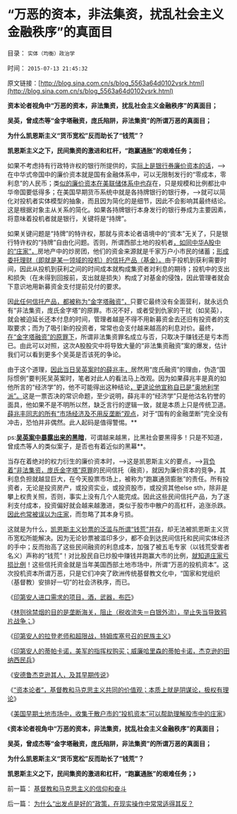 # “万恶的资本，非法集资，扰乱社会主义金融秩序”的真面目

目录： `实体（均衡）政治学` 

时间： `2015-07-13 21:45:32` 

原文链接：[http://blog.sina.com.cn/s/blog_5563a64d0102vsrk.html](http://blog.sina.com.cn/s/blog_5563a64d0102vsrk.html)

**资本论者视角中“万恶的资本，非法集资，扰乱社会主义金融秩序”的真面目；**

**吴英，曾成杰等“金字塔融资，庞氏陷阱，非法集资”的所谓万恶的真面目；**

**为什么凯恩斯主义“货币宽松”反而助长了“钱荒”？**

**凯恩斯主义之下，民间集资的激进和杠杆，“跑赢通胀”的艰难任务；**



如果不考虑持有行政特许权的银行所提供的，实[际上是银行券廉价资本的话](../../../2013/7/24/凯恩斯主义的大牛市和大萧条，大混蛋和大笨蛋.md)，——>在中华式帝国中的廉价资本就是国有金融体系中，可以无限制发行的“零成本，零利息”的人民币；类[似的廉价资本在美联储体系中也存](../../../2012/1/9/股神秘笈“廉价资金就是生命”.md)在，只是规模和比例都比中华帝国要低得多；在美国早期货币系统中就是各持牌银行的银行券，——>就可以简化对投机者实体模型的抽象，而且因为简化的是细节，因此不会影响其最终结论。这是根据对象主从关系的简化。如果各持牌银行本身发行的银行券成为主要因素，将意味着投机者就是银行，关键将是“持牌”。

如果关键问题是“持牌”的特许权，那就与资本论者语境中的“资本”无关了，只是银行特许权的“持牌”自由化问题。否则，所谓西部土地的投机者[，如同中华A股中的“庄家”，](../../../2013/10/22/庄家文学中“拉高打压出货”神话的真实程度.md)房地产中的炒房团，他们的资金来源就是千家万户小市民的储蓄；[形成委托理财（即就是某一领域的投机）的信托产品（基金）。](../../../2013/6/6/股民都亏损了，证监会让谁赚走了股民的钱？.md)由于投机到获利需要时间，因此从投机到获利之间的时间成本就构成集资者对利息的期待；投机中的支出和损失（在未得到回报前，支出就是损失）构成了对基金的侵蚀，因此管理者就会下意识地用新募资金支付提前兑付的要求。

因[此任何信托产品，都被称为“金字塔融资”，](../../../2012/11/24/把生机勃勃的中国经济，A股打压成大熊市，不容易！.md)只要它最终没有全面营利，就永远负有“非法集资，庞氏金字塔”的原罪。市况不好，或者受到仇家的干扰（如吴英），就会被迫延长还本付息的时间，管理者越是不得不用新募资金去还旧有投资者的支取要求；而为了吸引新的投资者，常常也会支付越来越高的利息对价。最终，[在“金字塔融资”的原罪下](../../../2011/6/23/为什么次贷危机有高杠杆？麦道夫和垃圾债券是高利贷吗？.md)，所谓非法集资罪名成立与否，只取决于赚钱还是亏本而已。由此可以对照，这次A股股灾中将导致大量的“非法集资融资”案的爆发，估计我们可以看到更多个吴英是否该死的争论。

由于这个道理，[因此当日吴英案时的薛兆丰，](../../../2012/6/10/薛兆丰先生的权威型大脑和吴英案的大字报.md)居然用“庞氏融资”的理由，伪造“国际惯例”要判死吴英案时，笔者对此人的看法马上改观。因为如果薛兆丰是真的如他所言的“经济学”的，他不可能得出这种结论[，更遑论他宣称自已是“奥地利学派”。](../../../2012/6/10/奥地利学派不是权威的经济学；铅笔社不是权威的门户；.md)这是一票否决的常识命题，至少说明，薛兆丰的“经济学”只是他沽名钓誉的面具，他如果不是不明所以然，缺乏言行的逻辑一致，就是本质上只是传统卫道。[薛兆丰同志的所有“市场经济及不用反垄断”观点](../../../2013/7/19/自由放任和政府监管的各自前提，兼谈薛兆丰与叶檀的共识.md)，对于“国有的金融垄断”完全没有冲击，恐怕并非偶然。此人起码是值得警惕。**

ps:**[**吴英案中暴露出来的黑暗**](../../../2012/4/25/“受害者举证”排除斯大林正义.md)**，可谓越来越黑，比黑社会要黑得多！只是不知道，曾成杰等人的类似案子，是否也有着近似的黑幕**。

当存在着绝对的权力衍生的廉价资本时，——>这是凯恩斯主义的要点，——>[背负着“非法集资，庞氏金字塔”原罪](../../../2013/7/18/民主即“私相授受的权力神圣不可侵犯”.md)的民间信托（融资），就因为廉价资本的竞争，其利息负担就越显巨大，在今天股票市场上，被称为“跑赢通货膨胀”的责任。所有投资者，无论是投资房产，或投资实业，或投资股市，或投资其他else
sth，除非是攀上权贵关照，否则，事实上没有几个人能完成。因此这些民间信托产品，为了逐利支付成本，投资偏好就会越来越激进，类似于股市中散户的高杠杆，追涨杀跌。[因此也常被误以为庄家](../../../2013/7/8/庄家是人治的产物，股市是法治的产物.md)，而忽略了其本身亏损。

这就是为什么，[凯恩斯主义钞票的泛滥与所谓“钱荒”并存](../../../2013/12/24/凯恩斯主义的“毒瘾定理”，“钱荒”与通货膨胀并存.md)，却无法被凯恩斯主义货币宽松所能解决。因为无论钞票被滥印多少，都不会到达民间信托和民间实体经济的手中；反而抬高了这些民间融资的利息成本，加强了被五毛专家（以钱荒受害者名义）声称的“钱荒”！对比股民自已炒股中赚钱并跑赢大市的比例，[就知道庄家亏损比例](../../../2013/7/4/神奇国度的股市的庄家的真相.md)！这些信托资金就是当年美国西部土地市场中，所谓“万恶的投机资本”。这次投机资本所谓万恶，只是它们冲突了欧洲传统基督教文化中，“国家和党组织（基督教）安排好一切”的社会济秩序，而已。

《[印第安人进口需求的项目，酒，武器，布匹](../../../2015/7/6/印第安人进口需求的项目，酒，武器，布匹.md)》

《[林则徐禁烟的目的是垄断海关，阻止（税收流失＝白银外流），举止失当导致鸦片战争；](../../../2015/7/7/印第安人的酒和土地，大清帝国的鸦片和白银；.md)》

《[印第安人的拉登老师和超限战，特姆库塞号召的民族主义](../../../2015/7/8/印第安人的拉登老师和超限战，特姆库塞号召的民族主义.md)》

《[印第安人的蒂帕卡诺，美军的指挥权购买；威廉哈里森的蒂帕卡诺，杰克逊的田纳西民兵](../../../2015/7/9/印第安人的蒂帕卡诺，美军的指挥权购买.md)》

《[安德鲁杰克逊其人，及其早期传说](../../../2015/7/10/安德鲁杰克逊其人，及其早期传说.md)》

《[“资本论者”，基督教和马克思主义共同的价值观；本质上就是阴谋论，极权有理论](../../../2015/7/11/“资本论者”的“庄家阴谋”，基督教和马克思主义共同的价值观；.md)》

《[美国早期土地市场中，收集于散户市的“投机资本”可以帮助理解股市中的庄家](../../../2015/7/12/“资本，投机”是想象中的魔鬼，永远不能举证，也永远不能证伪；.md)》

《**资本论者视角中“万恶的资本，非法集资，扰乱社会主义金融秩序”的真面目；**

**吴英，曾成杰等“金字塔融资，庞氏陷阱，非法集资”的所谓万恶的真面目；**

**为什么凯恩斯主义“货币宽松”反而助长了“钱荒”？**

**凯恩斯主义之下，民间集资的激进和杠杆，“跑赢通胀”的艰难任务；**》

前一篇： [基督教和马克思主义的信仰和奋斗](../../../2015/8/19/基督教和马克思主义的信仰和奋斗.md)

后一篇： [为什么“出发点是好的”政策，在现实操作中常常适得其反？](../../../2015/7/6/为什么“出发点是好的”政策，在现实操作中常常适得其反？.md)

